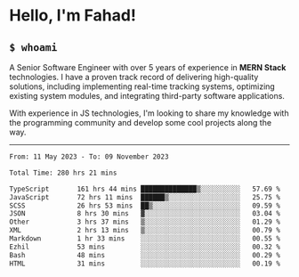 <h1>Hello, I'm Fahad!</h1>

<h2><code>$ whoami</code></h2>

A Senior Software Engineer with over 5 years of experience in **MERN Stack** technologies. I have a proven track record of delivering high-quality solutions, including implementing real-time tracking systems, optimizing existing system modules, and integrating third-party software applications.

With experience in JS technologies, I'm looking to share my knowledge with the programming community and develop some cool projects along the way.

---

<!--START_SECTION:waka-->

```txt
From: 11 May 2023 - To: 09 November 2023

Total Time: 280 hrs 21 mins

TypeScript       161 hrs 44 mins ██████████████▒░░░░░░░░░░   57.69 %
JavaScript       72 hrs 11 mins  ██████▒░░░░░░░░░░░░░░░░░░   25.75 %
SCSS             26 hrs 53 mins  ██▒░░░░░░░░░░░░░░░░░░░░░░   09.59 %
JSON             8 hrs 30 mins   ▓░░░░░░░░░░░░░░░░░░░░░░░░   03.04 %
Other            3 hrs 37 mins   ▒░░░░░░░░░░░░░░░░░░░░░░░░   01.29 %
XML              2 hrs 13 mins   ▒░░░░░░░░░░░░░░░░░░░░░░░░   00.79 %
Markdown         1 hr 33 mins    ░░░░░░░░░░░░░░░░░░░░░░░░░   00.55 %
Ezhil            53 mins         ░░░░░░░░░░░░░░░░░░░░░░░░░   00.32 %
Bash             48 mins         ░░░░░░░░░░░░░░░░░░░░░░░░░   00.29 %
HTML             31 mins         ░░░░░░░░░░░░░░░░░░░░░░░░░   00.19 %
```

<!--END_SECTION:waka-->

<!--
**heyFahad/heyFahad** is a ✨ _special_ ✨ repository because its `README.md` (this file) appears on your GitHub profile.

Here are some ideas to get you started:

- 🔭 I’m currently working on ...
- 🌱 I’m currently learning ...
- 👯 I’m looking to collaborate on ...
- 🤔 I’m looking for help with ...
- 💬 Ask me about ...
- 📫 How to reach me: ...
- 😄 Pronouns: ...
- ⚡ Fun fact: ...
-->
